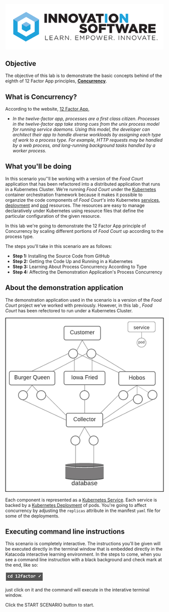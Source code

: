 ![logo](12factor-001/assets/logo-sm.png)
## Objective

The objective of this lab is to demonstrate the basic concepts behind of the eighth of 12 Factor App principles, **[Concurrency](https://12factor.net/concurrency)**.

## What is Concurrency?

According to the website, [12 Factor App](https://12factor.net/concurrency), 

* *In the twelve-factor app, processes are a first class citizen. Processes in the twelve-factor app take strong cues from the unix process model for running service daemons. Using this model, the developer can architect their app to handle diverse workloads by assigning each type of work to a process type. For example, HTTP requests may be handled by a web process, and long-running background tasks handled by a worker process.*

## What you'll be doing 

In this scenario you''ll be working with a version of the *Food Court* application that has been refactored into a distributed application that runs in a Kubernetes Cluster. We're running *Food Court* under the [Kubernetes](https://kubernetes.io/docs/home/) container orchestration framework because it makes it possible to organzize the code components of *Food Court's* into Kubernetes [services](https://kubernetes.io/docs/concepts/services-networking/service/), [deployment](https://kubernetes.io/docs/concepts/workloads/controllers/deployment/) and [pod](https://kubernetes.io/docs/concepts/workloads/pods/) resources. The resources are easy to manage declaratively under Kubernetes using resource files that define the particular configuration of the given resource.

In this lab we're going to demonstrate the 12 Factor App principle of Concurrency by scaling different portions of *Food Court* up according to the process type.

The steps you'll take in this scenario are as follows:

* **Step 1:** Installing the Source Code from GitHub
* **Step 2:** Getting the Code Up and Running in a Kubernetes
* **Step 3:** Learning About Process Concurrency According to Type
* **Step 4:** Affecting the Demonstration Application's Process Concurrency

## About the demonstration application
The demonstration application used in the scenario is a version of the *Food Court* project we've worked with previously. However, in this lab , *Food Court* has been refectored to run under a Kubernetes Cluster.

![Food Court](12factor-008/assets/foodcourt.jpg)

Each component is represented as a [Kubernetes Service](https://kubernetes.io/docs/concepts/services-networking/service/). Each service is backed by a [Kubernetes Deployment](https://kubernetes.io/docs/concepts/workloads/controllers/deployment/) of pods. You're going to affect concurrency by adjusting the `replicas` attribute in the manifest `yaml` file for some of the deployments.

## Executing command line instructions 

This scenario is completely interactive. The instructions you'll be given will be executed directly in the terminal window that is embedded directly in the Katacoda interactive learning environment. In the steps to come, when you see a command line instruction with a black background and check mark at the end, like so:

![Katacoda command line](12factor-008/assets/command-01.png)

just click on it and the command will execute in the interative terminal window.

Click the START SCENARIO button to start.